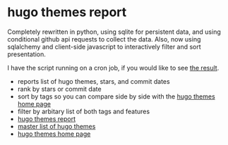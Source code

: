 # hugo themes report

Completely rewritten in python, using sqlite for persistent data, and using conditional github api requests to collect the data.
Also, now using sqlalchemy and client-side javascript to interactively filter and sort presentation.

I have the script running on a cron job, if you would like to see [the result](https://trentsonlinedocs.xyz/hugo-themes-report/hugo-themes-report.html).

* reports list of hugo themes, stars, and commit dates
* rank by stars or commit date
* sort by tags so you can compare side by side with the [hugo themes home page](https://themes.gohugo.io/)
* filter by arbitary list of both tags and features
* [hugo themes report](https://trentsonlinedocs.xyz/hugo-themes-report/hugo-themes-report.html)
* [master list of hugo themes](https://github.com/gohugoio/hugoThemesSiteBuilder/blob/main/themes.txt)
* [hugo themes home page](https://themes.gohugo.io/)
